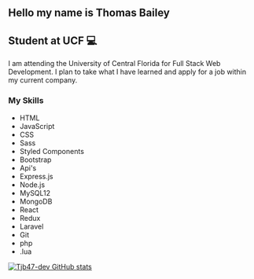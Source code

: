 Hello my name is Thomas Bailey
------------------------------------------

Student at UCF :computer:
------------------------------------------

I am attending the University of Central Florida for Full Stack Web Development. I plan to take what I have learned and apply for a job within my current company.

### My Skills

* HTML
* JavaScript
* CSS
* Sass
* Styled Components
* Bootstrap
* Api's
* Express.js
* Node.js
* MySQL12
* MongoDB
* React
* Redux
* Laravel
* Git
* php
* .lua

[![Tjb47-dev GitHub stats](https://github-readme-stats.vercel.app/api?username=Tjb47-dev)](https://github.com/tjb47-dev/github-readme-stats)

